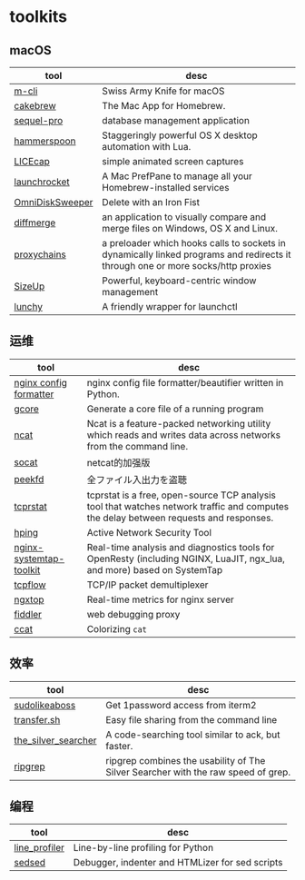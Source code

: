# toolkits

## macOS
tool | desc
---  | ---
[m-cli](https://github.com/rgcr/m-cli) | Swiss Army Knife for macOS
[cakebrew](https://www.cakebrew.com/) | The Mac App for Homebrew.
[sequel-pro](https://www.sequelpro.com/) | database management application
[hammerspoon](http://www.hammerspoon.org/) | Staggeringly powerful OS X desktop automation with Lua.
[LICEcap](https://www.cockos.com/licecap/) | simple animated screen captures
[launchrocket](https://github.com/jimbojsb/launchrocket) | A Mac PrefPane to manage all your Homebrew-installed services
[OmniDiskSweeper](https://www.omnigroup.com/more) | Delete with an Iron Fist
[diffmerge](https://sourcegear.com/diffmerge/) | an application to visually compare and merge files on Windows, OS X and Linux.
[proxychains](https://github.com/rofl0r/proxychains-ng) | a preloader which hooks calls to sockets in dynamically linked programs and redirects it through one or more socks/http proxies
[SizeUp](http://www.irradiatedsoftware.com/sizeup/) | Powerful, keyboard-centric window management
[lunchy](https://github.com/eddiezane/lunchy) | A friendly wrapper for launchctl

## 运维
tool | desc
---  | ---
[nginx config formatter](https://github.com/1connect/nginx-config-formatter) | nginx config file formatter/beautifier written in Python.
[gcore](https://www.linux.org/docs/man1/gcore.html) | Generate a core file of a running program
[ncat](https://nmap.org/ncat) | Ncat is a feature-packed networking utility which reads and writes data across networks from the command line.
[socat](https://linux.die.net/man/1/socat) | netcat的加强版
[peekfd](https://linux.die.net/man/1/peekfd) | 全ファイル入出力を盗聴
[tcprstat](https://www.percona.com/docs/wiki/tcprstat_start.html) | tcprstat is a free, open-source TCP analysis tool that watches network traffic and computes the delay between requests and responses.
[hping](http://www.hping.org/) | Active Network Security Tool
[nginx-systemtap-toolkit](https://github.com/openresty/openresty-systemtap-toolkit) | Real-time analysis and diagnostics tools for OpenResty (including NGINX, LuaJIT, ngx_lua, and more) based on SystemTap
[tcpflow](https://github.com/simsong/tcpflow) | TCP/IP packet demultiplexer
[ngxtop](https://github.com/lebinh/ngxtop) | Real-time metrics for nginx server
[fiddler](http://www.telerik.com/fiddler) | web debugging proxy
[ccat](https://github.com/jingweno/ccat) | Colorizing `cat`

## 效率
tool | desc
---  | ---
[sudolikeaboss](https://github.com/ravenac95/sudolikeaboss) | Get 1password access from iterm2
[transfer.sh](https://transfer.sh/) | Easy file sharing from the command line
[the_silver_searcher](https://github.com/ggreer/the_silver_searcher) | A code-searching tool similar to ack, but faster.
[ripgrep](https://github.com/BurntSushi/ripgrep) | ripgrep combines the usability of The Silver Searcher with the raw speed of grep.

## 编程
tool | desc
---  | ---
[line_profiler](https://github.com/rkern/line_profiler) | Line-by-line profiling for Python
[sedsed](https://github.com/aureliojargas/sedsed) | Debugger, indenter and HTMLizer for sed scripts
